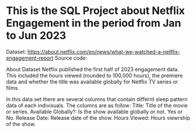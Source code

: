 # This is the SQL Project about Netflix Engagement in the period from Jan to Jun 2023

Dataset: https://about.netflix.com/en/news/what-we-watched-a-netflix-engagement-report
Source code: 

About Dataset
Netflix published the first half of 2023 engagement data. 
This included the hours viewed (rounded to 100,000 hours), the premiere data and whether the title was available globally for Netflix TV series or films.

In this data set there are several columns that contain differnt sleep pattern data of each indivisuals. The columns are as follow:
Title: Title of the movie or series.
Available Globally?: Is the show available globally or not. Yes or No.
Release Date: Release date of the show.
Hours Viewed: Hours viewrship of the show.
